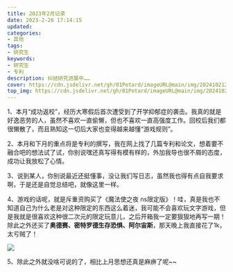 ```yaml
---
title: 2023年2月记录
date: 2023-2-26 17:14:15
updated:
categories: 
- 其他
tags: 
- 研究生
keywords:
- 研究生
- 专利
description: 纠结研究进展中……
cover: https://cdn.jsdelivr.net/gh/01Petard/imageURL@main/img/202410212207823.png
top_img: https://cdn.jsdelivr.net/gh/01Petard/imageURL@main/img/202410212209054.png
---
```


1、本月“成功返校”，经历大寒假后首次遭受到了开学抑郁症的袭击。我真的就是好逸恶劳的人，虽然不喜欢一直偷懒，但也不喜欢一直高强度工作。回校后我们都很懒散了，而且熟知这一切后大家也变得越来越懂“游戏规则”。

2、本月和下月的重点将是专利的撰写，我在网上找了几篇专利和论文，想着要不融合吧的想法试了试，你别说嘿还真写得有模有样的，外加我导也很不屑的态度，成功让我放松了心情。

3、说到某人，你别说最近还挺懂事，没让我们写日志，虽然我也得有点自我要求啊，于是还是自觉总结吧，就像这里一样。

4、游戏的话呢，就是斥重资购买了《魔法使之夜 ns限定版》！哇，真是我也不知道自己为什么老是对这种限定的东西这么着迷，我可能不会喜欢玩文字游戏，但是我就是很喜欢这种很二次元的限定玩意儿，之后开箱我一定要狠狠地再写一期！除此之外还买了**奥德赛、密特罗德生存恐惧、阿尔宙斯**，那天晚上我直接花了1k，太亏贼了！

![](https://cdn.jsdelivr.net/gh/01Petard/imageURL@main/img/20230226172633.png)

5、除此之外就没啥可说的了，相比上月思想还真是麻痹了呢~~
